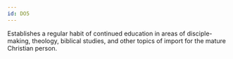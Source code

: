 ```yaml
---
id: DO5
---
```

Establishes a regular habit of continued education in areas of disciple-making, theology, biblical studies, and other topics of import for the mature Christian person.